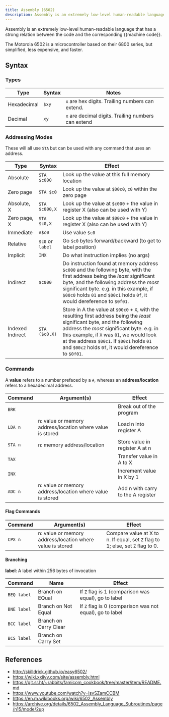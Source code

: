 ```yaml
---
title: Assembly (6502)
description: Assembly is an extremely low-level human-readable language that has a strong relation between the code and the corresponding machine code.
---
```


Assembly is an extremely low-level human-readable language that has a strong relation between the code and the corresponding {{machine code}}.

The Motorola 6502 is a microcontroller based on their 6800 series, but simplified, less expensive, and faster.

<!--

## Setup

Insert emulation/compilation instructions here

-->

## Syntax

### Types

| Type        | Syntax | Notes                                               |
| ----------- | ------ | --------------------------------------------------- |
| Hexadecimal | `$xy`  | `x` are hex digits. Trailing numbers can extend.    |
| Decimal     | `xy`   | `x` are decimal digits. Trailing numbers can extend |

### Addressing Modes

These will all use `STA` but can be used with any command that uses an address.

| Type         | Syntax      | Effect                                                       |
| ------------ | ----------- | ------------------------------------------------------------ |
| Absolute     | `STA $c000` | Look up the value at this full memory location               |
| Zero page    | `STA $c0`   | Look up the value at `$00c0`, `c0` within the zero page      |
| Absolute, X | `STA $c000,X` | Look up the value at `$c000` + the value in register X (also can be used with Y) |
| Zero page, X | `STA $c0,X` | Look up the value at `$00c0` + the value in register X (also can be used with Y) |
| Immediate | `#$c0` | Use value `$c0` |
| Relative | `$c0` or `label` | Go `$c0` bytes forward/backward (to get to label position) |
| Implicit | `INX` | Do what instruction implies (no args) |
| Indirect | `$c000` | Do instruction found at memory address `$c000` and the following byte, with the first address being the *least* significant byte, and the following address the *most* significant byte. e.g. in this example, if  `$00c0` holds `01` and `$00c1` holds `0f`, it would dereference to `$0f01`. |
| Indexed Indirect | `STA ($c0,X)` | Store in A the value at `$00c0` + `X`, with the resulting first address being the *least* significant byte, and the following address the *most* significant byte. e.g. in this example, if `X` was `01`, we would look at the address `$00c1`. If `$00c1` holds `01` and `$00c2` holds `0f`, it would dereference to `$0f01`. |

### Commands

A **value** refers to a number prefaced by a `#`, whereas an **address/location** refers to a hexadecimal address.

| Command | Argument(s)                                               | Effect                             |
| ------- | --------------------------------------------------------- | ---------------------------------- |
| `BRK`   |                                                           | Break out of the program           |
| `LDA n` | n: value or memory address/location where value is stored | Load n into register A             |
| `STA n` | n: memory address/location                                | Store value in register A at  n    |
| `TAX`   |                                                           | Transfer value in A to X           |
| `INX`   |                                                           | Increment value in X by 1          |
| `ADC n` | n: value or memory address/location where value is stored | Add n with carry to the A register |

#### Flag Commands

| Command | Argument(s)                                               | Effect                                                       |
| ------- | --------------------------------------------------------- | ------------------------------------------------------------ |
| `CPX n` | n: value or memory address/location where value is stored | Compare value at X to n. If equal, set `Z` flag to 1; else, set `Z` flag to 0. |

#### Branching

**label**: A label within 256 bytes of invocation

| Command     | Name                  | Effect                                                   |
| ----------- | --------------------- | -------------------------------------------------------- |
| `BEQ label` | Branch on EQual       | If `Z` flag is 1 (comparison was equal), go to label     |
| `BNE label` | Branch on Not Equal   | If `Z` flag is 0 (comparison was not equal), go to label |
| `BCC label` | Branch on Carry Clear |                                                          |
| `BCS label` | Branch on Carry Set   |                                                          |

## References

- http://skilldrick.github.io/easy6502/
- https://wiki.xxiivv.com/site/assembly.html
- https://git.sr.ht/~rabbits/famicom_cookbook/tree/master/item/README.md
- https://www.youtube.com/watch?v=lsvSZamCCBM
- https://en.m.wikibooks.org/wiki/6502_Assembly
- https://archive.org/details/6502_Assembly_Language_Subroutines/page/n15/mode/2up
